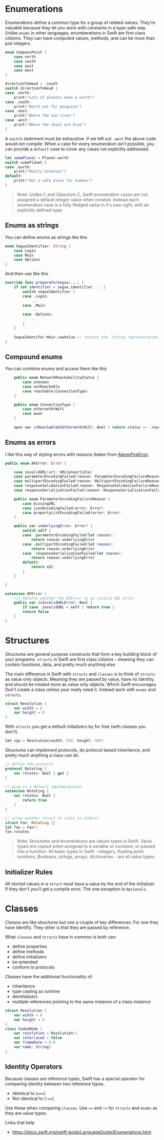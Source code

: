 # Enumerations

Enumerations define a common type for a group of related values. They're valuable because they let you work with constants in a type-safe way. Unlike `enums` in other languages, enumberations in Swift are first class citizens. They can have computed values, methods, and can be more than just integers.

```swift
enum CompassPoint {
    case north
    case south
    case east
    case west
}

directionToHead = .south
switch directionToHead {
case .north:
    print("Lots of planets have a north")
case .south:
    print("Watch out for penguins")
case .east:
    print("Where the sun rises")
case .west:
    print("Where the skies are blue")
}
```

A `switch` statement must be exhaustive. If we left out `.west` the above code would not compile. When a case for every enumeration isn't possible, you can provide a `default` case to cover any cases not explicitly addressed.

```swift
let somePlanet = Planet.earth
switch somePlanet {
case .earth:
    print("Mostly harmless")
default:
    print("Not a safe place for humans")
}
```

> Note: Unlike C and Objective-C, Swift enumeration cases are not assigned a default integer value when created. Instead each enumeration case is a fully fledged value in it's own right, with an explicitly defined type.

## Enums as strings

You can define enums as strings like this

```swift
enum SegueIdentifier: String {
    case Login
    case Main
    case Options
}
```

And then use like this

```swift
override func prepareForSegue(...) {
    if let identifier = segue.identifier ... {
        switch segueIdentifier {
        case .Login:
            ...
        case .Main:
            ...
        case .Options:
            ...
        }
    }
    
    SequeIdentifer.Main.rawValue // returns the `String representation`
}
```

## Compound enums

You can combine enums and access them like this

```swift
    public enum NetworkReachabilityStatus {
        case unknown
        case notReachable
        case reachable(ConnectionType)
    }

    public enum ConnectionType {
        case ethernetOrWiFi
        case wwan
    }
    
    open var isReachableOnEthernetOrWiFi: Bool { return status == .reachable(.ethernetOrWiFi) }

```
 
## Enums as errors

I like this way of styling errors with reasons (taken from [AlamoFireError](https://github.com/Alamofire/Alamofire/blob/master/Source/AFError.swift).

```swift
public enum AFError: Error {

    case invalidURL(url: URLConvertible)
    case parameterEncodingFailed(reason: ParameterEncodingFailureReason)
    case multipartEncodingFailed(reason: MultipartEncodingFailureReason)
    case responseValidationFailed(reason: ResponseValidationFailureReason)
    case responseSerializationFailed(reason: ResponseSerializationFailureReason)

    public enum ParameterEncodingFailureReason {
        case missingURL
        case jsonEncodingFailed(error: Error)
        case propertyListEncodingFailed(error: Error)
    }

    public var underlyingError: Error? {
        switch self {
        case .parameterEncodingFailed(let reason):
            return reason.underlyingError
        case .multipartEncodingFailed(let reason):
            return reason.underlyingError
        case .responseSerializationFailed(let reason):
            return reason.underlyingError
        default:
            return nil
        }
    }

}

extension AFError {
    /// Returns whether the AFError is an invalid URL error.
    public var isInvalidURLError: Bool {
        if case .invalidURL = self { return true }
        return false
    }
}

```


# Structures

Structures are general purpose constructs that form a key building block of your programs. `structs` in Swift are first class citizens - meaning they can contain functions, data, and pretty much anything else.

The main difference in Swift with `structs` and `classes` is to think of `structs` as value only objects. Meaning they are passed by value, have no identity, and should be treated more as value only objects. Which Swift encourages. Don't create a class unless your really need it. Instead work with `enums` and `structs`.

```swift
struct Resolution {
    var width = 0
    var height = 0
}
```

With `structs` you get a default initializers by for free (with classes you don't).

```swift
let vga = Resolution(width: 640, height: 480)
```

Structures can implement protocols, do protocol based inheritance, and pretty much anything a class can do.

```swift
// define the protocol
protocol Rotating {
    var rotates: Bool { get }
}

// give it a default implementation
extension Rotating {
    var rotates: Bool {
        return true
    }
}

// allow another struct or class to inherit
struct Fan: Rotating {}
let fan = Fan()
fan.rotates
```

> Note: Structures and enumerations are values types in Swift. Value types are _copied_ when assigned to a variable or constant, or passed into a function. All basic types in Swift - integers, floating point numbers, Booleans, strings, arrays, dictionaries - are all value types.


## Initializer Rules

All storied values in a `struct` must have a value by the end of the initializer. If they don't you'll get a compile error. The one exception is `Optionals`.

# Classes

Classes are like structures but one a couple of key differences. For one they have identify. They other is that they are passed by reference. 

What `classes` and `structs` have in common is both can: 

* define properties
* define methods
* define initializers
* be extended
* conform to protocols

Classes have the additional functionality of:

* inheritance
* type casting as runtime
* deinitializers
* multiple references pointing to the same instance of a class instance

```swift
struct Resolution {
    var width = 0
    var height = 0
}
class VideoMode {
    var resolution = Resolution()
    var interlaced = false
    var frameRate = 0.0
    var name: String?
}
```

## Identity Operators

Because classes are reference types, Swift has a special operator for comparing identity between two reference types.

* Identical to (`===`)
* Not identical to (`!==`)

Use these when comparing `classes`. Use `==` and `!=` for `structs` and `enums` as they are value types.


Links that help

* https://docs.swift.org/swift-book/LanguageGuide/Enumerations.html
